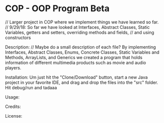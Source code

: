 # COP - OOP Program Beta
// Larger project in COP where we implement things we have learned so far.
// 9/29/18: So far we have looked at Interfaces, Abstract Classes, Static Variables, getters and setters, overriding methods and fields, // and using constructors

Description:
// Maybe do a small description of each file?
By implementing Interfaces, Abstract Classes, Enums, Concrete Classes, Static Variables and Methods, ArrayLists, and Generics we created a program that holds information of different multimedia products such as movie and audio players.

Installation:
Um just hit the "Clone/Download" button, start a new Java project in your favorite IDE, and drag and drop the files into the "src" folder. Hit debug/run and tadaaa

Usage:

Credits:

License:
